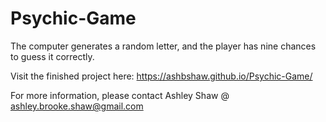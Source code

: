 # Psychic-Game

The computer generates a random letter, and the player has nine chances to guess it correctly.

Visit the finished project here: https://ashbshaw.github.io/Psychic-Game/

For more information, please contact Ashley Shaw @ ashley.brooke.shaw@gmail.com
